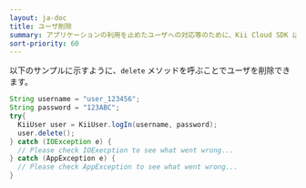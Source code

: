 ```yaml
---
layout: ja-doc
title: ユーザ削除
summary: アプリケーションの利用を止めたユーザへの対応等のために、Kii Cloud SDK はユーザ削除機能を提供しています。
sort-priority: 60
---
```


以下のサンプルに示すように、`delete` メソッドを呼ぶことでユーザを削除できます。

```java
String username = "user_123456";
String password = "123ABC";
try{
  KiiUser user = KiiUser.logIn(username, password);
  user.delete();
} catch (IOException e) {
  // Please check IOExecption to see what went wrong...
} catch (AppException e) {
  // Please check AppException to see what went wrong...
}
```
